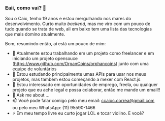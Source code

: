### Eaii, como vai? 👋

Sou o Caio, tenho 19 anos e estou mergulhando nos mares do desenvolvimento.
Curto muito *backend*, mas me viro com um pouco de tudo quando se trata de web, ali em baixo tem uma lista das tecnologias que mais domino atualmente.

Bom, resumindo então, aí está um pouco de mim:

- 🔭 Atualmente estou trabalhando em um projeto como freelancer e em iniciando um projeto opensouce (https://www.github.com/OrpanCoins/orphancoins) junto com uma equipe de voluntários
- 🌱 Estou estudando principalmente umas APIs para usar nos meus projetos, mas também estou começando a mexer com React.js 
- 👯 Estou interessado em oportunidades de emprego, freela, ou qualquer projeto que eu ache legal e possa colaborar, então me mande um email!! 
- 💬 Ask me about ...
- 📫 Você pode falar comigo pelo meu email: ccaioc.correa@gmail.com ou pelo meu WhatsApp: (11) 95590-1466
- ⚡ Em meu tempo livre eu curto jogar LOL e tocar violino. E você?
